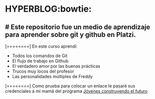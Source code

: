 # **HYPERBLOG**:bowtie:
## # Este repositorio fue un medio de aprendizaje para aprender sobre git y github en Platzi. 

[========]
En este curso aprendí: 
* Todos los comandos de Git
* El flujo de trabajo en Github
* El verdadero amor por las buenas prácticas
* Trucos muy locos del profesor
* Las personalidades múltiples de Freddy

[========]
Como prueba para colocar un enlace le pasaré sus credenciales a mi mamá del programa [Jóvenes construyendo el futuro](http://https://jovenesconstruyendoelfuturo.stps.gob.mx/ "Jóvenes construyendo el futuro")
